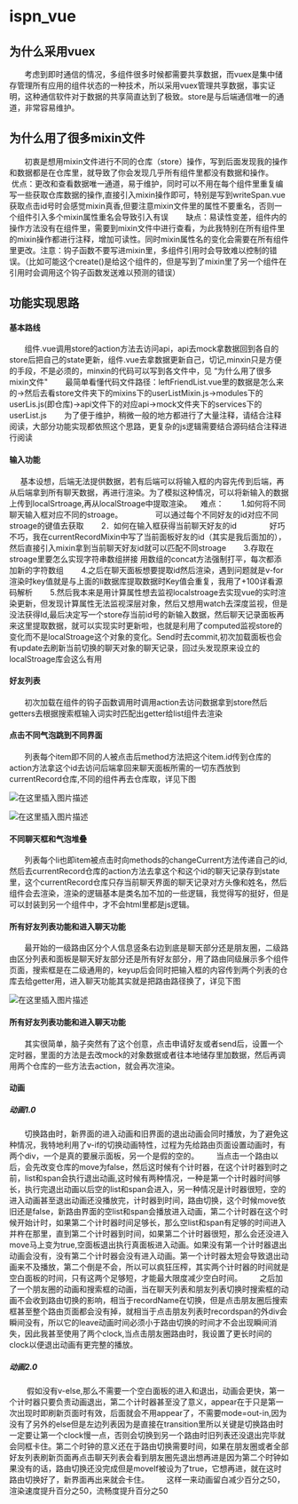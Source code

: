 # ispn_vue

## 为什么采用vuex

&#160; &#160; &#160; &#160;考虑到即时通信的情况，多组件很多时候都需要共享数据，而vuex是集中储存管理所有应用的组件状态的一种技术，所以采用vuex管理共享数据，事实证明，这种通信软件对于数据的共享简直达到了极致。store是与后端通信唯一的通道，非常容易维护。


## 为什么用了很多mixin文件

&#160; &#160; &#160; &#160;初衷是想用mixin文件进行不同的仓库（store）操作，写到后面发现我的操作和数据都是在仓库里，就导致了你会发现几乎所有组件里都没有数据和操作。
&#160; &#160; &#160; &#160;优点：更改和查看数据唯一通道，易于维护，同时可以不用在每个组件里重复编写一些获取仓库数据的操作,直接引入mixin操作即可，特别是写到writeSpan.vue获取点击id号时会感觉mixin真香,但要注意mixin文件里的属性不要重名，否则一个组件引入多个mixin属性重名会导致引入有误
&#160; &#160; &#160; &#160;缺点：易读性变差，组件内的操作方法没有在组件里，需要到mixin文件中进行查看，为此我特别在所有组件里的mixin操作都进行注释，增加可读性。同时mixin属性名的变化会需要在所有组件里更改。注意：钩子函数不要写进mixin里，多组件引用时会导致难以控制的错误。（比如可能这个create()是给这个组件的，但是写到了mixin里了另一个组件在引用时会调用这个钩子函数发送难以预测的错误）



## 功能实现思路

#### 基本路线

&#160; &#160; &#160; &#160;组件.vue调用store的action方法去访问api，api去mock拿数据回到各自的store后把自己的state更新，组件.vue去拿数据更新自己，切记,minxin只是方便的手段，不是必须的，minxin的代码可以写到各文件中，见 “为什么用了很多mixin文件"
&#160; &#160; &#160; &#160;最简单看懂代码文件路径：leftFriendList.vue里的数据是怎么来的->然后去看store文件夹下的mixins下的userListMixin.js->modules下的userLis.js(即仓库)->api文件下的对应api->mock文件夹下的services下的userList.js
&#160; &#160; &#160; &#160;为了便于维护，稍微一般的地方都进行了大量注释，请结合注释阅读，大部分功能实现都依照这个思路，更复杂的js逻辑需要结合源码结合注释进行阅读




#### 输入功能

&#160; &#160; &#160;基本设想，后端无法提供数据，若有后端可以将输入框的内容先传到后端，再从后端拿到所有聊天数据，再进行渲染。为了模拟这种情况，可以将新输入的数据上传到localSrtroage,再从localStroage中提取渲染。
&#160; &#160;难点：
&#160; &#160; &#160; &#160;1.如何将不同聊天输入框对应不同的stroage。
&#160; &#160; &#160; &#160;&#160; &#160; &#160; &#160;可以通过每个不同好友的id对应不同stroage的键值去获取
&#160; &#160; &#160; &#160;2．如何在输入框获得当前聊天好友的id
&#160; &#160; &#160; &#160;&#160; &#160; &#160; &#160;好巧不巧，我在currentRecordMixin中写了当前面板好友的id（其实是我后面加的），然后直接引入mixin拿到当前聊天好友id就可以匹配不同stroage
&#160; &#160; &#160; &#160;3.存取在stroage里要怎么实现字符串数组拼接
	            用数组的concat方法强制打平，每次都添加新的字符数组
&#160; &#160; &#160; &#160;4.之后在聊天面板想要提取id然后渲染，遇到问题就是v-for渲染时key值就是与上面的li数据库提取数据时Key值会重复，我用了+100详看源码解析
&#160; &#160; &#160; &#160;5.然后我本来是用计算属性想去监视localstroage去实现vue的实时渲染更新，但发现计算属性无法监视深层对象，然后又想用watch去深度监视，但是没法获得Id,最后决定写一个store存当前id号的新输入数据，然后聊天记录面板再来这里提取数据，就可以实现实时更新啦，也就是利用了computed监视store的变化而不是localStroage这个对象的变化。Send时去commit,初次加载面板也会有update去刷新当前切换的聊天对象的聊天记录，回过头发现原来设立的localStroage库会这么有用





#### 好友列表


&#160; &#160; &#160; &#160;初次加载在组件的钩子函数调用时调用action去访问数据拿到store然后getters去根据搜索框输入词实时匹配出getter给list组件去渲染




#### 点击不同气泡跳到不同界面


&#160; &#160; &#160; &#160;列表每个item即不同的人被点击后method方法把这个item.id传到仓库的action方法拿这个id去访问后端拿回来聊天面板所需的一切东西放到currentRecord仓库,不同的组件再去仓库取，详见下图

![在这里插入图片描述](https://img-blog.csdnimg.cn/eded2978204b4a5e9cf29ef5efb600a2.png?x-oss-process=image/watermark,type_ZHJvaWRzYW5zZmFsbGJhY2s,shadow_50,text_Q1NETiBAfuelnuS7mX4=,size_20,color_FFFFFF,t_70,g_se,x_16)

![在这里插入图片描述](https://img-blog.csdnimg.cn/c93e7097692e46e1a89729e96eab739f.png)



#### 不同聊天框和气泡堆叠


&#160; &#160; &#160; &#160;列表每个li也即item被点击时向methods的changeCurrent方法传递自己的id,然后去currentRecord仓库的action方法去拿这个和这个id的聊天记录存到state里，这个currentRecord仓库只存当前聊天界面的聊天记录对方头像和姓名，然后组件会去渲染，渲染的逻辑基本是类名加不加的一些逻辑，我觉得写的挺好，但是可以封装到另一个组件中，才不会html里都是js逻辑。




#### 所有好友列表功能和进入聊天功能

&#160; &#160; &#160; &#160;最开始的一级路由区分个人信息竖条右边到底是聊天部分还是朋友圈，二级路由区分列表和面板是聊天好友部分还是所有好友部分，用了路由同级展示多个组件页面，搜索框是在二级通用的，keyup后会同时把输入框的内容传到两个列表的仓库去给getter用，进入聊天功能其实就是把路由路径换了，详见下图

![在这里插入图片描述](https://img-blog.csdnimg.cn/7486e9d126cd4f8e942d08396b0b2caf.png?x-oss-process=image/watermark,type_ZHJvaWRzYW5zZmFsbGJhY2s,shadow_50,text_Q1NETiBAfuelnuS7mX4=,size_20,color_FFFFFF,t_70,g_se,x_16)



#### 所有好友列表功能和进入聊天功能

&#160; &#160; &#160; &#160;其实很简单，脑子突然有了这个创意，点击申请好友或者send后，设置一个定时器，里面的方法是去改mock的对象数据或者往本地储存里加数据，然后再调用两个仓库的一些方法去action，就会再次渲染。




#### 动画

#####   动画1.0

&#160; &#160; &#160; &#160;切换路由时，新界面的进入动画和旧界面的退出动画会同时播放，为了避免这种情况，我特地利用了v-if的切换动画特性，过程为先给路由页面设置动画时，有两个div，一个是真的要展示面板，另一个是假的空的。
&#160; &#160; &#160; &#160;当点击一个路由以后，会先改变仓库的move为false，然后这时候有个计时器，在这个计时器到时之前，list和span会执行退出动画,这时候有两种情况，一种是第一个计时器时间够长，执行完退出动画以后空的list和span会进入，另一种情况是计时器很短，空的进入动画甚至退出动画还没播放完，计时器到时间，路由切换，这个时候move依旧还是false，新路由界面的空list和span会播放进入动画，第二个计时器在这个时候开始计时，如果第二个计时器时间足够长，那么空list和span有足够的时间进入并杵在那里，直到第二个计时器到时间，如果第二个计时器很短，那么会还没进入move马上变为true,空面板退出执行真面板进入动画。如果没有第一个计时器退出动画会没有，没有第二个计时器会没有进入动画。第一个计时器太短会导致退出动画来不及播放，第二个倒是不会，所以可以疯狂压榨，其实两个计时器的时间就是空白面板的时间，只有这两个足够短，才能最大限度减少空白时间。
&#160; &#160; &#160; &#160;之后加了一个朋友圈的动画和搜索框的动画，当在聊天列表和朋友列表切换时搜索框的动画不会收到路由切换的影响，相当于recordName在切换，但是点击朋友圈后搜索框甚至整个路由页面都会没有掉，就相当于点击朋友列表时recordspan的外div会瞬间没有，所以它的leave动画时间必须小于路由切换的时间才不会出现瞬间消失，因此我甚至使用了两个clock,当点击朋友圈路由时，我设置了更长时间的clock以便退出动画有更完整的播放。



#####   动画2.0

&#160; &#160; &#160; &#160; 假如没有v-else,那么不需要一个空白面板的进入和退出，动画会更快，第一个计时器只要负责动画退出，第二个计时器甚至没了意义，appear在于只是第一次出现时即刷新页面时有效，后面就会不用appear了，不需要mode=out-in,因为没有了另外的else但是左边列表因为是直接在transition里所以关键是切换路由时一定要让第一个clock慢一点，否则会切换到另一个路由时旧列表还没退出完毕就会同框卡住。第二个时钟的意义还在于路由切换需要时间，如果在朋友圈或者全部好友列表刷新页面再点击聊天列表会看到朋友圈先退出想再进是因为第二个时钟如果没有的话，路由切换还没完成但是moveIf被设为了true，它想再进，就在这时路由切换好了，新界面再出来就会卡住。
&#160; &#160; &#160; &#160;这样一来动画留白减少百分之50，渲染速度提升百分之50，流畅度提升百分之50
